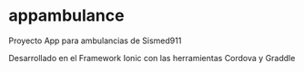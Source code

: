 # appambulance
Proyecto App para ambulancias de Sismed911

Desarrollado en el Framework Ionic con las herramientas Cordova y Graddle
